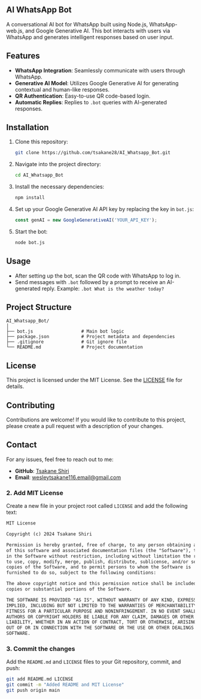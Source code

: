 ## AI WhatsApp Bot

A conversational AI bot for WhatsApp built using Node.js, WhatsApp-web.js, and Google Generative AI. This bot interacts with users via WhatsApp and generates intelligent responses based on user input.

## Features

- **WhatsApp Integration**: Seamlessly communicate with users through WhatsApp.
- **Generative AI Model**: Utilizes Google Generative AI for generating contextual and human-like responses.
- **QR Authentication**: Easy-to-use QR code-based login.
- **Automatic Replies**: Replies to `.bot` queries with AI-generated responses.

## Installation

1. Clone this repository:
   ```bash
   git clone https://github.com/tsakane28/AI_Whatsapp_Bot.git
   ```
   
2. Navigate into the project directory:
   ```bash
   cd AI_Whatsapp_Bot
   ```

3. Install the necessary dependencies:
   ```bash
   npm install
   ```

4. Set up your Google Generative AI API key by replacing the key in `bot.js`:
   ```js
   const genAI = new GoogleGenerativeAI('YOUR_API_KEY');
   ```

5. Start the bot:
   ```bash
   node bot.js
   ```

## Usage

- After setting up the bot, scan the QR code with WhatsApp to log in.
- Send messages with `.bot` followed by a prompt to receive an AI-generated reply.
  Example: `.bot What is the weather today?`

## Project Structure

```
AI_Whatsapp_Bot/
│
├── bot.js                  # Main bot logic
├── package.json            # Project metadata and dependencies
├── .gitignore              # Git ignore file
└── README.md               # Project documentation
```

## License

This project is licensed under the MIT License. See the [LICENSE](#license) file for details.

## Contributing

Contributions are welcome! If you would like to contribute to this project, please create a pull request with a description of your changes.

## Contact

For any issues, feel free to reach out to me:
- **GitHub**: [Tsakane Shiri](https://github.com/tsakane28)
- **Email**: wesleytsakane116.email@gmail.com


### 2. **Add MIT License**

Create a new file in your project root called `LICENSE` and add the following text:

```markdown
MIT License

Copyright (c) 2024 Tsakane Shiri

Permission is hereby granted, free of charge, to any person obtaining a copy
of this software and associated documentation files (the "Software"), to deal
in the Software without restriction, including without limitation the rights
to use, copy, modify, merge, publish, distribute, sublicense, and/or sell
copies of the Software, and to permit persons to whom the Software is
furnished to do so, subject to the following conditions:

The above copyright notice and this permission notice shall be included in all
copies or substantial portions of the Software.

THE SOFTWARE IS PROVIDED "AS IS", WITHOUT WARRANTY OF ANY KIND, EXPRESS OR
IMPLIED, INCLUDING BUT NOT LIMITED TO THE WARRANTIES OF MERCHANTABILITY,
FITNESS FOR A PARTICULAR PURPOSE AND NONINFRINGEMENT. IN NO EVENT SHALL THE
AUTHORS OR COPYRIGHT HOLDERS BE LIABLE FOR ANY CLAIM, DAMAGES OR OTHER
LIABILITY, WHETHER IN AN ACTION OF CONTRACT, TORT OR OTHERWISE, ARISING FROM,
OUT OF OR IN CONNECTION WITH THE SOFTWARE OR THE USE OR OTHER DEALINGS IN THE
SOFTWARE.
```

### 3. **Commit the changes**

Add the `README.md` and `LICENSE` files to your Git repository, commit, and push:

```bash
git add README.md LICENSE
git commit -m "Added README and MIT License"
git push origin main
```

